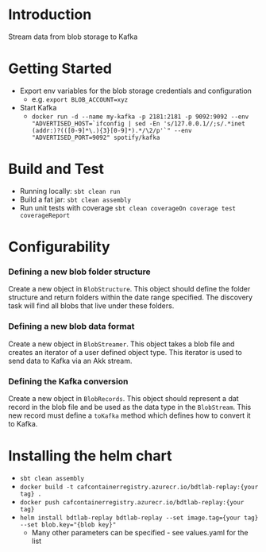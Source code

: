 # Introduction 
Stream data from blob storage to Kafka

# Getting Started
- Export env variables for the blob storage credentials and configuration
  - e.g. `export BLOB_ACCOUNT=xyz`
- Start Kafka
  - ``docker run -d --name my-kafka -p 2181:2181 -p 9092:9092 --env "ADVERTISED_HOST=`ifconfig | sed -En 's/127.0.0.1//;s/.*inet (addr:)?(([0-9]*\.){3}[0-9]*).*/\2/p'`" --env "ADVERTISED_PORT=9092" spotify/kafka``

# Build and Test
* Running locally: `sbt clean run`
* Build a fat jar: `sbt clean assembly`
* Run unit tests with coverage `sbt clean coverageOn coverage test coverageReport`

# Configurability

### Defining a new blob folder structure 
Create a new object in `BlobStructure`.  This object should define the folder structure and return folders within 
the date range specified.  The discovery task will find all blobs that live under these folders.

### Defining a new blob data format
Create a new object in `BlobStreamer`.  This object takes a blob file and creates an iterator of a user defined object type.
This iterator is used to send data to Kafka via an Akk stream.

### Defining the Kafka conversion
Create a new object in `BlobRecords`.  This object should represent a dat record in the blob file and be used as the data type
in the `BlobStream`.  This new record must define a `toKafka` method which defines how to convert it to Kafka.

# Installing the helm chart
* `sbt clean assembly`
* `docker build -t cafcontainerregistry.azurecr.io/bdtlab-replay:{your tag} .`
* `docker push cafcontainerregistry.azurecr.io/bdtlab-replay:{your tag}`
* `helm install bdtlab-replay bdtlab-replay --set image.tag={your tag} --set blob.key="{blob key}"`
  * Many other parameters can be specified - see values.yaml for the list
